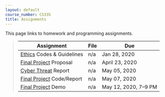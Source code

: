 ```yaml
---
layout: default
course_number: CS335
title: Assignments
---
```


This page links to homework and programming assignments.

> Assignment | File | Due
> ---------- | ---- | ---
> [Ethics](ethics.html) Codes & Guidelines | n/a | Jan 28, 2020
> [Final Project](project.html) Proposal | n/a | April 23, 2020
> [Cyber Threat](cybercrime.html) Report | n/a | May 05, 2020
> [Final Project](project.html) Code/Report | n/a | May 07, 2020
> [Final Project](project.html) Demo | n/a | May 12, 2020, 7&ndash;9 PM
